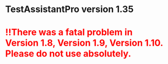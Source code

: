 # TestAssistantPro version 1.35

# <span style="color:red">!!There was a fatal problem in Version 1.8, Version 1.9, Version 1.10. Please do not use absolutely.</span>
